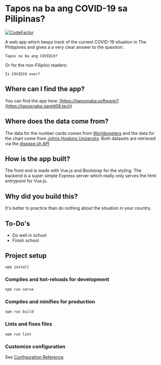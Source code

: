 # Tapos na ba ang COVID-19 sa Pilipinas?

[![CodeFactor](https://www.codefactor.io/repository/github/garett09/tapos-na-ba-ang-covid-ph/badge)](https://www.codefactor.io/repository/github/garett09/tapos-na-ba-ang-covid-ph)

A web app which keeps track of the current COVID-19 situation in The Philppines and gives a a very clear answer to the question:

`Tapos na ba ang COVID19?`

Or for the non-Filipino readers:

`Is COVID19 over?`

## Where can I find the app?

You can find the app here: [https://taposnaba.software/](https://taposnaba.garett09.tech)

## Where does the data come from?

The data for the number cards comes from [Worldometers](https://www.worldometers.info/coronavirus/) and the data for the chart come from
[Johns Hopkins University](https://www.jhu.edu/). Both datasets are retrieved via the [disease.sh API](https://github.com/disease-sh/API)

## How is the app built?

The front end is made with Vue.js and Bootstrap for the styling. The backend is a super simple Express server which really only serves the html entrypoint for Vue.js.

## Why did you build this?

It's better to practice than do nothing about the situation in your country.

## To-Do's

- Do well in school
- Finish school

## Project setup

```
npm install
```

### Compiles and hot-reloads for development

```
npm run serve
```

### Compiles and minifies for production

```
npm run build
```

### Lints and fixes files

```
npm run lint
```

### Customize configuration

See [Configuration Reference](https://cli.vuejs.org/config/).
